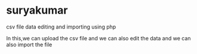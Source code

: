 # suryakumar
 csv file data editing and importing using php

In this,we can upload the csv file and we can also edit the data and we can also 
import the file

